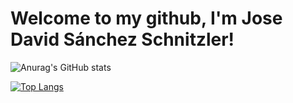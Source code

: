# Welcome to my github, I'm Jose David Sánchez Schnitzler!

![Anurag's GitHub stats](https://github-readme-stats.vercel.app/api?username=JoseDavidSS&show_icons=true&theme=radical&include_all_commits=true&count_private=true)

[![Top Langs](https://github-readme-stats.vercel.app/api/top-langs/?username=JoseDavidSS&layout=compact&langs_count=10&hide=shell,CMake,M4,Starlark,MakeFile,stata,css)](https://github.com/anuraghazra/github-readme-stats)
